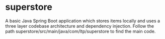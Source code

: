 # superstore
A basic Java Spring Boot application which stores items locally and uses a three layer codebase architecture and dependency injection. Follow the path superstore/src/main/java/com/ltp/superstore to find the main code.
